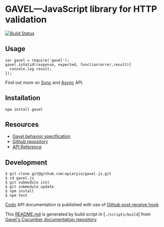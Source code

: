 # GAVEL—JavaScript library for HTTP validation

[![Build Status](https://travis-ci.org/apiaryio/gavel.js.png?branch=master)](https://travis-ci.org/apiaryio/gavel.js)

## Usage

```
var gavel = require('gavel');
gavel.isValid(response, expected, function(error,result){
  console.log result;
});
```

Find out more on [Sync][Sync] and [Async][Async] API.

[Async]: https://www.relishapp.com/apiary/gavel/docs/node-js/async-api
[Sync]: https://www.relishapp.com/apiary/gavel/docs/node-js/sync-api

## Installation

```
npm install gavel
```

## Resources

- [Gavel behavior specification](https://www.relishapp.com/apiary/gavel/docs)
- [Github repository](https://github.com/apiaryio/gavel.js)
- [API Reference](http://coffeedoc.info/github/apiaryio/gavel.js/master/)

## Development

```
$ git clone git@github.com:apiaryio/gavel.js.git
$ cd gavel.js
$ git submodule init
$ git submodule update
$ npm install
$ npm test
```

[Codo][codo] API documentation is published with use of [Github post-receive hook](https://help.github.com/articles/post-receive-hooks)

This [README.md][Readme] is generated by build script in [`./scripts/build`] from [Gavel's Cucumber documentation repository][SpecRepo]

[Readme]: https://github.com/apiaryio/gavel.js/blob/master/README.md
[Codo]: https://github.com/netzpirat/codo
[SpecRepo]: https://github.com/apiaryio/gavel/tree/master/node_js




